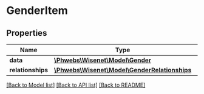 # GenderItem

## Properties
Name | Type | Description | Notes
------------ | ------------- | ------------- | -------------
**data** | [**\Phwebs\Wisenet\Model\Gender**](Gender.md) |  | [optional] 
**relationships** | [**\Phwebs\Wisenet\Model\GenderRelationships**](GenderRelationships.md) |  | [optional] 

[[Back to Model list]](../../README.md#documentation-for-models) [[Back to API list]](../../README.md#documentation-for-api-endpoints) [[Back to README]](../../README.md)

